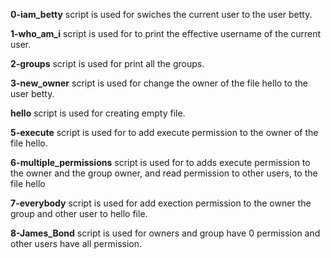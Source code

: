 **0-iam_betty** script is used for swiches the current user to the user betty.

**1-who_am_i** script is used for to print the effective username of the current user.

**2-groups** script is used for print all the groups.

**3-new_owner** script is used for change the owner of the file hello to the user betty.

**hello** script is used for creating empty file.

**5-execute** script is used for to add execute permission to the owner of the file hello.

**6-multiple_permissions** script is used for to adds execute permission to the owner and the group owner, and read permission to other users, to the file hello

**7-everybody** script is used for add exection permission to the owner the group and other user to hello file.

**8-James_Bond** script is used for owners and group have 0 permission and other users have all permission.